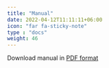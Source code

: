 ```yaml
---
title: "Manual"
date: 2022-04-12T11:11:11+06:00
icon: "far fa-sticky-note"
type : "docs"
weight: 46
---
```


Download manual in [PDF format](/external/doc/supercell_man.pdf)
